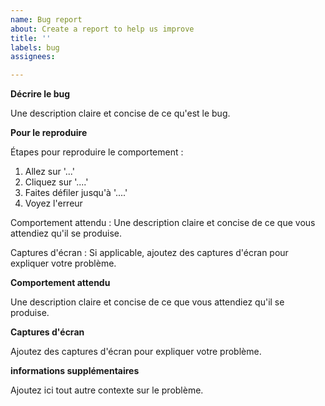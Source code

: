 ```yaml
---
name: Bug report
about: Create a report to help us improve
title: ''
labels: bug
assignees: 

---
```


**Décrire le bug**

Une description claire et concise de ce qu'est le bug.

**Pour le reproduire**

Étapes pour reproduire le comportement :
1. Allez sur '...'
2. Cliquez sur '....'
3. Faites défiler jusqu'à '....'
4. Voyez l'erreur

Comportement attendu : Une description claire et concise de ce que vous attendiez qu'il se produise.

Captures d'écran : Si applicable, ajoutez des captures d'écran pour expliquer votre problème.

**Comportement attendu** 

Une description claire et concise de ce que vous attendiez qu'il se produise.

**Captures d'écran**

Ajoutez des captures d'écran pour expliquer votre problème.


**informations supplémentaires**

Ajoutez ici tout autre contexte sur le problème.
